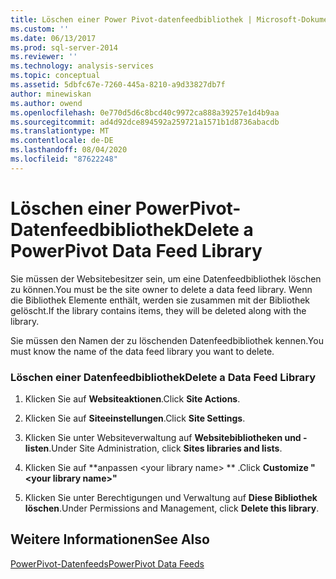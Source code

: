 ```yaml
---
title: Löschen einer Power Pivot-datenfeedbibliothek | Microsoft-Dokumentation
ms.custom: ''
ms.date: 06/13/2017
ms.prod: sql-server-2014
ms.reviewer: ''
ms.technology: analysis-services
ms.topic: conceptual
ms.assetid: 5dbfc67e-7260-445a-8210-a9d33827db7f
author: minewiskan
ms.author: owend
ms.openlocfilehash: 0e770d5d6c8bcd40c9972ca888a39257e1d4b9aa
ms.sourcegitcommit: ad4d92dce894592a259721a1571b1d8736abacdb
ms.translationtype: MT
ms.contentlocale: de-DE
ms.lasthandoff: 08/04/2020
ms.locfileid: "87622248"
---
```

# <a name="delete-a-powerpivot-data-feed-library"></a><span data-ttu-id="82f3f-102">Löschen einer PowerPivot-Datenfeedbibliothek</span><span class="sxs-lookup"><span data-stu-id="82f3f-102">Delete a PowerPivot Data Feed Library</span></span>
  <span data-ttu-id="82f3f-103">Sie müssen der Websitebesitzer sein, um eine Datenfeedbibliothek löschen zu können.</span><span class="sxs-lookup"><span data-stu-id="82f3f-103">You must be the site owner to delete a data feed library.</span></span> <span data-ttu-id="82f3f-104">Wenn die Bibliothek Elemente enthält, werden sie zusammen mit der Bibliothek gelöscht.</span><span class="sxs-lookup"><span data-stu-id="82f3f-104">If the library contains items, they will be deleted along with the library.</span></span>  
  
 <span data-ttu-id="82f3f-105">Sie müssen den Namen der zu löschenden Datenfeedbibliothek kennen.</span><span class="sxs-lookup"><span data-stu-id="82f3f-105">You must know the name of the data feed library you want to delete.</span></span>  
  
### <a name="delete-a-data-feed-library"></a><span data-ttu-id="82f3f-106">Löschen einer Datenfeedbibliothek</span><span class="sxs-lookup"><span data-stu-id="82f3f-106">Delete a Data Feed Library</span></span>  
  
1.  <span data-ttu-id="82f3f-107">Klicken Sie auf **Websiteaktionen**.</span><span class="sxs-lookup"><span data-stu-id="82f3f-107">Click **Site Actions**.</span></span>  
  
2.  <span data-ttu-id="82f3f-108">Klicken Sie auf **Siteeinstellungen**.</span><span class="sxs-lookup"><span data-stu-id="82f3f-108">Click **Site Settings**.</span></span>  
  
3.  <span data-ttu-id="82f3f-109">Klicken Sie unter Websiteverwaltung auf **Websitebibliotheken und -listen**.</span><span class="sxs-lookup"><span data-stu-id="82f3f-109">Under Site Administration, click **Sites libraries and lists**.</span></span>  
  
4.  <span data-ttu-id="82f3f-110">Klicken Sie auf \*\*anpassen \<your library name> \*\* .</span><span class="sxs-lookup"><span data-stu-id="82f3f-110">Click **Customize "\<your library name>"**</span></span>  
  
5.  <span data-ttu-id="82f3f-111">Klicken Sie unter Berechtigungen und Verwaltung auf **Diese Bibliothek löschen**.</span><span class="sxs-lookup"><span data-stu-id="82f3f-111">Under Permissions and Management, click **Delete this library**.</span></span>  
  
## <a name="see-also"></a><span data-ttu-id="82f3f-112">Weitere Informationen</span><span class="sxs-lookup"><span data-stu-id="82f3f-112">See Also</span></span>  
 [<span data-ttu-id="82f3f-113">PowerPivot-Datenfeeds</span><span class="sxs-lookup"><span data-stu-id="82f3f-113">PowerPivot Data Feeds</span></span>](power-pivot-data-feeds.md)  
  
  
